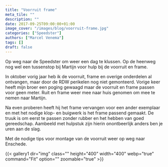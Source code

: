 ```yaml
---
title: "Voorruit frame"
meta_tile: ""
description: ""
date: 2017-09-25T09:00:00+01:00
image_cover: "/images/blog/voorruit-frame.jpg"
categories: ["Speedster"]
authors: ["Marcel Venema"] 
tags: []
draft: false
---
```


Op weg naar de Speedster om weer een dag te klussen. Op de heenweg nog wel een tussenstop bij Martijn voor hulp bij de voorruit en frame. 

In oktober vorig jaar heb ik de voorruit, frame en overige onderdelen al ontvangen, maar door de RDW perikelen nog niet gemonteerd. Vorige keer heeft mijn broer een poging gewaagd maar de voorruit en frame passen voor geen meter. Ruit en frame weer mee naar huis genomen om mee te nemen naar Martijn.

Na even proberen heeft hij het frame vervangen voor een ander exemplaar en met het nodige klop- en buigwerk is het frame passend gemaakt. De truuk is om eerst te passen zonder rubber en het hebben van goed gereedschap. Aambeeld met hulpstuk zijn hierin onontbeerlijk anders ben je uren aan de slag. 

Met de nodige tips voor montage van de voorruit weer op weg naar Enschede.

{{< gallery1 dir="img" class="" height="400" width="400" webp="true" command="Fit" option="" zoomable="true" >}}

&nbsp;
